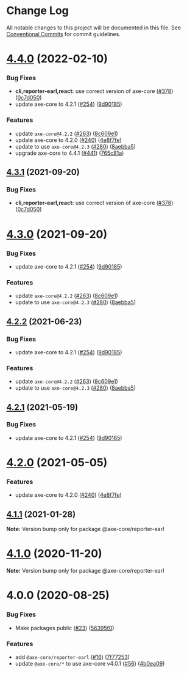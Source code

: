 # Change Log

All notable changes to this project will be documented in this file.
See [Conventional Commits](https://conventionalcommits.org) for commit guidelines.

# [4.4.0](https://github.com/dequelabs/axe-core-npm/compare/v4.1.1...v4.4.0) (2022-02-10)


### Bug Fixes

* **cli,reporter-earl,react:** use correct version of axe-core ([#378](https://github.com/dequelabs/axe-core-npm/issues/378)) ([0c7d050](https://github.com/dequelabs/axe-core-npm/commit/0c7d0506b7d397df3c96414fc37a408e90fe9a9c))
* update axe-core to 4.2.1 ([#254](https://github.com/dequelabs/axe-core-npm/issues/254)) ([9d90185](https://github.com/dequelabs/axe-core-npm/commit/9d9018525a4d799f6d763d0329f05ccbfd20dbe4))


### Features

* update `axe-core@4.2.2` ([#263](https://github.com/dequelabs/axe-core-npm/issues/263)) ([8c609e1](https://github.com/dequelabs/axe-core-npm/commit/8c609e1e3580a63f8697ca94e146b0e2ed28e579))
* update axe-core to 4.2.0 ([#240](https://github.com/dequelabs/axe-core-npm/issues/240)) ([4e8f7fe](https://github.com/dequelabs/axe-core-npm/commit/4e8f7fee9db09fb56f91ea34f9984be66a29033e))
* update to use `axe-core@4.2.3` ([#280](https://github.com/dequelabs/axe-core-npm/issues/280)) ([8aebba5](https://github.com/dequelabs/axe-core-npm/commit/8aebba5c6069ca047f649446e072259c069c9a22))
* upgrade axe-core to 4.4.1 ([#441](https://github.com/dequelabs/axe-core-npm/issues/441)) ([765c81a](https://github.com/dequelabs/axe-core-npm/commit/765c81a2ae63e8c72ec086b86174a5c5f343ea9b))





## [4.3.1](https://github.com/dequelabs/axe-core-npm/compare/v4.3.0...v4.3.1) (2021-09-20)

### Bug Fixes

- **cli,reporter-earl,react:** use correct version of axe-core ([#378](https://github.com/dequelabs/axe-core-npm/issues/378)) ([0c7d050](https://github.com/dequelabs/axe-core-npm/commit/0c7d0506b7d397df3c96414fc37a408e90fe9a9c))

# [4.3.0](https://github.com/dequelabs/axe-core-npm/compare/v4.2.0...v4.3.0) (2021-09-20)

### Bug Fixes

- update axe-core to 4.2.1 ([#254](https://github.com/dequelabs/axe-core-npm/issues/254)) ([9d90185](https://github.com/dequelabs/axe-core-npm/commit/9d9018525a4d799f6d763d0329f05ccbfd20dbe4))

### Features

- update `axe-core@4.2.2` ([#263](https://github.com/dequelabs/axe-core-npm/issues/263)) ([8c609e1](https://github.com/dequelabs/axe-core-npm/commit/8c609e1e3580a63f8697ca94e146b0e2ed28e579))
- update to use `axe-core@4.2.3` ([#280](https://github.com/dequelabs/axe-core-npm/issues/280)) ([8aebba5](https://github.com/dequelabs/axe-core-npm/commit/8aebba5c6069ca047f649446e072259c069c9a22))

## [4.2.2](https://github.com/dequelabs/axe-core-npm/compare/v4.2.0...v4.2.2) (2021-06-23)

### Bug Fixes

- update axe-core to 4.2.1 ([#254](https://github.com/dequelabs/axe-core-npm/issues/254)) ([9d90185](https://github.com/dequelabs/axe-core-npm/commit/9d9018525a4d799f6d763d0329f05ccbfd20dbe4))

### Features

- update `axe-core@4.2.2` ([#263](https://github.com/dequelabs/axe-core-npm/issues/263)) ([8c609e1](https://github.com/dequelabs/axe-core-npm/commit/8c609e1e3580a63f8697ca94e146b0e2ed28e579))
- update to use `axe-core@4.2.3` ([#280](https://github.com/dequelabs/axe-core-npm/issues/280)) ([8aebba5](https://github.com/dequelabs/axe-core-npm/commit/8aebba5c6069ca047f649446e072259c069c9a22))

## [4.2.1](https://github.com/dequelabs/axe-core-npm/compare/v4.2.0...v4.2.1) (2021-05-19)

### Bug Fixes

- update axe-core to 4.2.1 ([#254](https://github.com/dequelabs/axe-core-npm/issues/254)) ([9d90185](https://github.com/dequelabs/axe-core-npm/commit/9d9018525a4d799f6d763d0329f05ccbfd20dbe4))

# [4.2.0](https://github.com/dequelabs/axe-core-npm/compare/v4.1.1...v4.2.0) (2021-05-05)

### Features

- update axe-core to 4.2.0 ([#240](https://github.com/dequelabs/axe-core-npm/issues/240)) ([4e8f7fe](https://github.com/dequelabs/axe-core-npm/commit/4e8f7fee9db09fb56f91ea34f9984be66a29033e))

## [4.1.1](http://dequelabs/axe-core-npm/compare/v4.0.0...v4.1.1) (2021-01-28)

**Note:** Version bump only for package @axe-core/reporter-earl

# [4.1.0](https://github.com/dequelabs/axe-core-npm/compare/v4.0.0...v4.1.0) (2020-11-20)

**Note:** Version bump only for package @axe-core/reporter-earl

# 4.0.0 (2020-08-25)

### Bug Fixes

- Make packages public ([#23](https://github.com/dequelabs/axe-core-npm/issues/23)) ([56395f0](https://github.com/dequelabs/axe-core-npm/commit/56395f047985f8f81951531de84b79ff8bb33881))

### Features

- add `@axe-core/reporter-earl` ([#16](https://github.com/dequelabs/axe-core-npm/issues/16)) ([7f77253](https://github.com/dequelabs/axe-core-npm/commit/7f7725314a07c0e870aa4380fc48978eac980a5b))
- update `@axe-core/*` to use axe-core v4.0.1 ([#56](https://github.com/dequelabs/axe-core-npm/issues/56)) ([4b0ea09](https://github.com/dequelabs/axe-core-npm/commit/4b0ea095fe0963640e1e11f53665a66ad775f4df))
